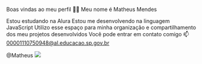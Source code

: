Boas vindas ao meu perfil 💙💙
Meu nome é Matheus Mendes

Estou estudando na Alura
Estou me desenvolvendo na linguagem JavaScript
Utilizo esse espaço para minha organização e compartilhamento dos meu projetos desenvolvidos
Você pode entrar em contato comigo 📫
00001110750948@al.educacao.sp.gov.br

@Matheus
![]([link](https://media.giphy.com/media/v1.Y2lkPTc5MGI3NjExZnkzMXU3Z3F4ZjdjeTN6NGpvY240YnExdW03Y3hlYnZzaWF4cXZvcyZlcD12MV9naWZzX3NlYXJjaCZjdD1n/slVWEctHZKvWU/giphy.gif))
